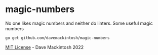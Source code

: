 # magic-numbers

No one likes magic numbers and neither do linters. Some useful magic numbers

`go get github.com/davemackintosh/magic-numbers`

[MIT License](LICENSE) - Dave Mackintosh 2022

[LICENSE]: /LICENSE
